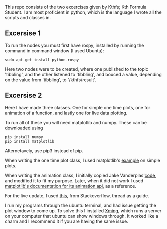 This repo consists of the two excercises given by Kthfs; Kth Formula Student. I am most proficient in python, which is the language I wrote all the scripts and classes in.

## Excersise 1

To run the nodes you must first have rospy, installed by running the command in command window (I used Ubuntu):

```
sudo apt-get install python-rospy
```

Here two nodes were to be created, where one published to the topic 'tibbling', and the other listened to 'tibbling', and bouced a value, depending on the value from 'tibbling', to '/kthfs/result'.


## Excersise 2

Here I have made three classes. One for simple one time plots, one for animation of a function, and lastly one for live data plotting.

To run all of these you will need matplotlib and numpy. These can be downloaded using

```
pip install numpy
pip install matplotlib
```

Alternetavely, use pip3 instead of pip.

When writing the one time plot class, I used matplotlib's [example](https://matplotlib.org/gallery/lines_bars_and_markers/simple_plot.html) on simple plots.

When writing the animation class, I initially copied Jake Vanderplas'[code](https://jakevdp.github.io/blog/2012/08/18/matplotlib-animation-tutorial/), and modified it to fit my purpose. Later, when it did not work I used [matplotlib's documentation for its animation api](https://matplotlib.org/api/animation_api.html), as a reference.

For the live update, I used [this](https://stackoverflow.com/questions/4098131/how-to-update-a-plot-in-matplotlib), from Stackoverflow, thread as a guide.

I run my programs through the ubuntu terminal, and had issue getting the plot window to come up. To solve this I installed [Xming](https://matplotlib.org/gallery/lines_bars_and_markers/simple_plot.html), which runs a server on your computer that ubuntu can show windows through. It worked like a charm and I recommend it if you are having the same issue.  
